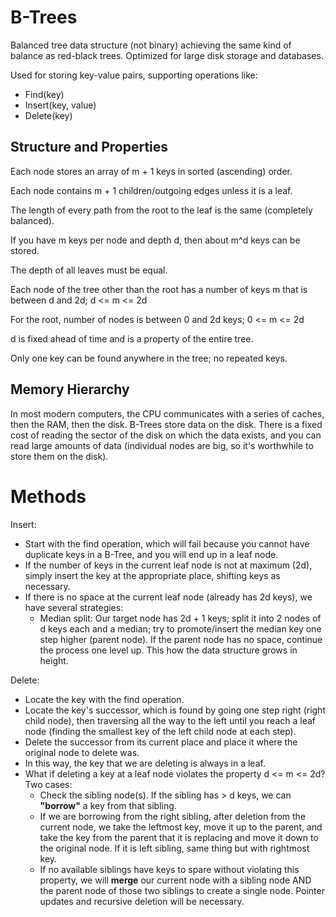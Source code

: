 # B-Trees

Balanced tree data structure (not binary) achieving the same kind of balance as red-black trees. Optimized for large disk storage and databases.

Used for storing key-value pairs, supporting operations like:
- Find(key)
- Insert(key, value)
- Delete(key)

## Structure and Properties

Each node stores an array of m + 1 keys in sorted (ascending) order.

Each node contains m + 1 children/outgoing edges unless it is a leaf.

The length of every path from the root to the leaf is the same (completely balanced).

If you have m keys per node and depth d, then about m^d keys can be stored.

The depth of all leaves must be equal.

Each node of the tree other than the root has a number of keys m that is between d and 2d; d <= m <= 2d

For the root, number of nodes is between 0 and 2d keys; 0 <= m <= 2d

d is fixed ahead of time and is a property of the entire tree.

Only one key can be found anywhere in the tree; no repeated keys.

## Memory Hierarchy

In most modern computers, the CPU communicates with a series of caches, then the RAM, then the disk. B-Trees store data on the disk. There is a fixed cost of reading the sector of the disk on which the data exists, and you can read large amounts of data (individual nodes are big, so it's worthwhile to store them on the disk).

# Methods

Insert:

- Start with the find operation, which will fail because you cannot have duplicate keys in a B-Tree, and you will end up in a leaf node. 
- If the number of keys in the current leaf node is not at maximum (2d), simply insert the key at the appropriate place, shifting keys as necessary.
- If there is no space at the current leaf node (already has 2d keys), we have several strategies:
    - Median split: Our target node has 2d + 1 keys; split it into 2 nodes of d keys each and a median; try to promote/insert the median key one step higher (parent node). If the parent node has no space, continue the process one level up. This how the data structure grows in height.

Delete:

- Locate the key with the find operation.
- Locate the key's successor, which is found by going one step right (right child node), then traversing all the way to the left until you reach a leaf node (finding the smallest key of the left child node at each step).
- Delete the successor from its current place and place it where the original node to delete was.
- In this way, the key that we are deleting is always in a leaf.
- What if deleting a key at a leaf node violates the property d <= m <= 2d? Two cases:
    - Check the sibling node(s). If the sibling has > d keys, we can **"borrow"** a key from that sibling.
    - If we are borrowing from the right sibling, after deletion from the current node, we take the leftmost key, move it up to the parent, and take the key from the parent that it is replacing and move it down to the original node. If it is left sibling, same thing but with rightmost key.
    - If no available siblings have keys to spare without violating this property, we will **merge** our current node with a sibling node AND the parent node of those two siblings to create a single node. Pointer updates and recursive deletion will be necessary.